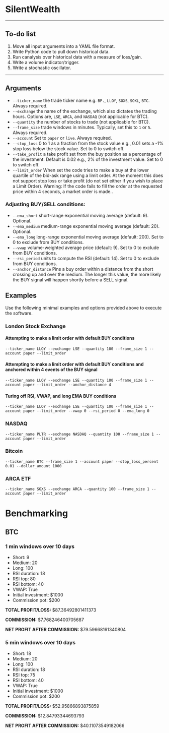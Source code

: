 # SilentWealth
- --

## To-do list
1. Move all input arguments into a YAML file format. 
2. Write Python code to pull down historical data. 
3. Run canalysis over historical data with a measure of loss/gain.
4. Write a volume indicator/trigger.
5. Write a stochastic oscillator. 
- --

## Arguments
- `--ticker_name` the trade ticker name e.g. `BP.`, `LLOY`, `SOXS`, `SOXL`, `BTC`. Always required.
- `--exchange` the name of the exchange, which also dictates the trading hours. Options are, `LSE`, `ARCA`, and `NASDAQ` (not applicable for BTC).
- `--quantity` the number of stocks to trade (not applicable for BTC).
- `--frame_size` trade windows in minutes. Typically, set this to `1` or `5`. Always required.
- `--account` Set to `paper` or `live`. Always required.
- `--stop_loss` 0 to 1 as a fraction from the stock value e.g., 0.01 sets a -1% stop loss below the stock value. Set to 0 to switch off.
- `--take_profit` a take profit set from the buy position as a percentage of the investment. Default is 0.02 e.g., 2% of the investment value. Set to 0 to switch off.
- `--limit_order` When set the code tries to make a buy at the lower quartile of the bid-ask range using a limit order. At the moment this does not support stop loss or take profit (do not set either if you wish to place a Limit Order). Warning: If the code fails to fill the order at the requested price within 4 seconds, a market order is made..

### Adjusting BUY/SELL conditions:
- `--ema_short` short-range exponential moving average (default: 9). Optional.
- `--ema_medium` medium-range exponential moving average (default: 20). Optional.
- `--ema_long` long-range exponential moving average (default: 200). Set to 0 to exclude from BUY conditions.
- `--vwap` volume-weighted average price (default: 9). Set to 0 to exclude from BUY conditions.
- `--rsi_period` units to compute the RSI (default: 14). Set to 0 to exclude from BUY conditions.
- `--anchor_distance` Pins a buy order within a distance from the short crossing up and over the medium. The longer this value, the more likely the BUY signal will happen shortly before a SELL signal.

## Examples
Use the following minimal examples and options provided above to execute the software.

### London Stock Exchange
#### Attempting to make a limit order with default BUY conditions
`--ticker_name LLOY --exchange LSE --quantity 100 --frame_size 1 --account paper --limit_order`

#### Attempting to make a limit order with default BUY conditions and anchored within 4 events of the BUY signal
`--ticker_name LLOY --exchange LSE --quantity 100 --frame_size 1 --account paper --limit_order --anchor_distance 4`

#### Turing off RSI, VWAP, and long EMA BUY conditions
`--ticker_name LLOY --exchange LSE --quantity 100 --frame_size 1 --account paper --limit_order --vwap 0 --rsi_period 0 --ema_long 0`

### NASDAQ
`--ticker_name PLTR --exchange NASDAQ --quantity 100 --frame_size 1 --account paper --limit_order`

### Bitcoin
`--ticker_name BTC --frame_size 1 --account paper --stop_loss_percent 0.01 --dollar_amount 1000`

### ARCA ETF
`--ticker_name SOXS --exchange ARCA --quantity 100 --frame_size 1 --account paper --limit_order`

# Benchmarking

## BTC
### 1 min windows over 10 days
- Short: 9
- Medium: 20
- Long: 100
- RSI duration: 18
- RSI top: 80
- RSI bottom: 40
- VWAP: True
- Initial investment: $1000
- Commission pot: $200

**TOTAL PROFIT/LOSS:** $87.36492801411373

**COMMISSION:** $7.768246400705687

**NET PROFIT AFTER COMMISSION:** $79.59668161340804 

### 5 min windows over 10 days
- Short: 18
- Medium: 20
- Long: 100
- RSI duration: 18
- RSI top: 75
- RSI bottom: 40
- VWAP: True
- Initial investment: $1000
- Commission pot: $200


**TOTAL PROFIT/LOSS:** $52.95866893875859

**COMMISSION:** $12.84793344693793

**NET PROFIT AFTER COMMISSION:** $40.11073549182066 

